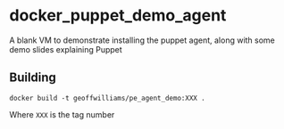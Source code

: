 # docker_puppet_demo_agent
A blank VM to demonstrate installing the puppet agent, along with some demo slides explaining Puppet

## Building
```shell
docker build -t geoffwilliams/pe_agent_demo:XXX .
```
Where `XXX` is the tag number
